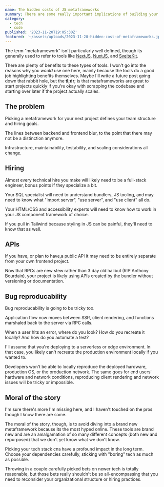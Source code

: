 ```yaml
---
name: The hidden costs of JS metaframeworks
summary: There are some really important implications of building your web product with a metaframework. These don't get talked about enough.
category:
  - tech
  - code
published: '2023-11-20T19:05:30Z'
featured: '~/assets/uploads/2023-11-20-hidden-cost-of-metaframeworks.jpg'
---
```


The term "metaframework" isn't particularly well defined, though its generally used to refer to tools like [NextJS](https://nextjs.org/), [NuxtJS](https://nuxt.com/), and [SvelteKit](https://kit.svelte.dev/).

There are plenty of benefits to these types of tools. I won't go into the reasons why you _would_ use one here, mainly because the tools do a good job highlighting benefits themselves. Maybe I'll write a future post going down that rabbit hole, but the **tl;dr;** is that metaframeworks are great to start projects quickly if you're okay with scrapping the codebase and starting over later if the project actually scales.

## The problem

Picking a metaframework for your next project defines your team structure and hiring goals.

The lines between backend and frontend blur, to the point that there may not be a distinction anymore.

Infrastructure, maintainability, testability, and scaling considerations all change.

## Hiring

Almost every technical hire you make will likely need to be a full-stack engineer, bonus points if they specialize a bit.

Your SQL specialist will need to understand bundlers, JS tooling, and may need to know what "import server", "use server", and "use client" all do.

Your HTML/CSS and accessibility experts will need to know how to work in your JS component framework of choice.

If you pull in Tailwind because styling in JS can be painful, they'll need to know that as well.

## APIs

If you have, or plan to have,a public API it may need to be entirely separate from your own frontend project.

Now that RPCs are new stew rather than 3 day old halibut (RIP Anthony Bourdain), your project is likely using APIs created by the bundler without versioning or documentation.

## Bug reproducability

Bug reproducability is going to be tricky too.

Application flow now moves between SSR, client rendering, and functions marshaled back to the server via RPC calls.

When a user hits an error, where do you look? How do you recreate it locally? And how do you automate a test?

I'll assume that you're deploying to a serverless or edge environment. In that case, you likely can't recreate the production environment locally if you wanted to.

Developers won't be able to locally reproduce the deployed hardware, production OS, or the production network. The same goes for end users' hardware and network conditions, reproducing client rendering and network issues will be tricky or impossible.

## Moral of the story

I'm sure there's more I'm missing here, and I haven't touched on the pros though I know there are some.

The moral of the story, though, is to avoid diving into a brand new metaframework because its the most hyped online. These tools are brand new and are an amalgamation of so many different concepts (both new and repurposed) that we don't yet know what we don't know.

Picking your tech stack cna have a profound impact in the long term. Choose your dependencies carefully, sticking with "boring" tech as much as possible.

Throwing in a couple carefully picked bets on newer tech is totally reasonable, but those bets really shouldn't be so all-encompassing that you need to reconsider your organizational structure or hiring practices.
